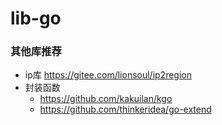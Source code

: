 # lib-go

### 其他库推荐
- ip库 https://gitee.com/lionsoul/ip2region
- 封装函数
    - https://github.com/kakuilan/kgo
    - https://github.com/thinkeridea/go-extend
